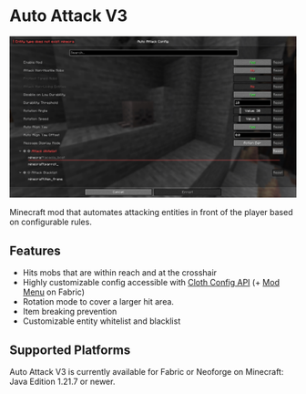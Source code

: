 # Auto Attack V3
![Screenshot of the Mods config screen, showing a list of the available config options below a search bar.](res/screenshot1.jpg)

Minecraft mod that automates attacking entities in front of the player based on configurable rules.


## Features
- Hits mobs that are within reach and at the crosshair
- Highly customizable config accessible with [Cloth Config API](https://modrinth.com/mod/cloth-config) (+ [Mod Menu](https://modrinth.com/mod/modmenu) on Fabric)
- Rotation mode to cover a larger hit area.
- Item breaking prevention
- Customizable entity whitelist and blacklist

## Supported Platforms
Auto Attack V3 is currently available for Fabric or Neoforge on Minecraft: Java Edition 1.21.7 or newer.
